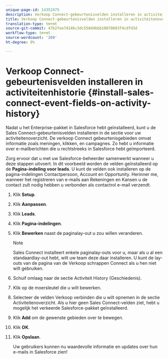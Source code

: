 ```yaml
---
unique-page-id: 14352475
description: Verkoop Connect-gebeurtenisvelden installeren in activiteitenoverzicht - Marketo Docs - Productdocumentatie
title: Verkoop Connect-gebeurtenisvelden installeren in activiteitenoverzicht
translation-type: tm+mt
source-git-commit: 47b2fee7d146c3dc558d4bbb10070683f4cdfd3d
workflow-type: tm+mt
source-wordcount: '269'
ht-degree: 0%

---
```



# Verkoop Connect-gebeurtenisvelden installeren in activiteitenhistorie {#install-sales-connect-event-fields-on-activity-history}

Nadat u het Enterprise-pakket in Salesforce hebt geïnstalleerd, kunt u de Sales Connect-gebeurtenisvelden installeren in de sectie voor uw activiteitenoverzicht. De verkoop Connect gebeurtenisgebieden omvat informatie zoals meningen, klikken, en campagnes. Zo hebt u informatie over e-mailberichten die u rechtstreeks in Salesforce hebt geïmporteerd.

Zorg ervoor dat u met uw Salesforce-beheerder samenwerkt wanneer u deze stappen uitvoert. In dit voorbeeld worden de velden geïnstalleerd op de **Pagina-indeling voor leads**. U kunt de velden ook installeren op de pagina-indelingen Contactpersoon, Account en Opportunity. Herinner me, wanneer het registreren van e-mails aan Rekeningen en Kansen u de contact zult nodig hebben u verbonden als contactrol e-mail verzendt.

1. Klik **Setup**.
1. Klik **Aanpassen**.
1. Klik **Leads**.
1. Klik **Pagina-indelingen**.
1. Klik **Bewerken** naast de paginalay-out u zou willen veranderen.

   >[!NOTE]
   >
   >Sales Connect installeert enkele paginalay-outs voor u, maar als u al een standaardlay-out hebt, wilt uw team deze daar installeren. U kunt de lay-outs van de pagina van de Verkoop schrappen Connect als u hen niet wilt gebruiken.

1. Schuif omlaag naar de sectie Activiteit History (Geschiedenis).
1. Klik op de moersleutel die u wilt bewerken.
1. Selecteer de velden Verkoop verbinden die u wilt opnemen in de sectie Activiteitenoverzicht. Als u hier geen Sales Connect-velden ziet, hebt u mogelijk het verkeerde Salesforce-pakket geïnstalleerd.
1. Klik **Add** om de gewenste gebieden over te bewegen.
1. Klik **OK**.
1. Klik **Opslaan**.

   Uw gebruikers kunnen nu waardevolle informatie en updates over hun e-mails in Salesforce zien!

